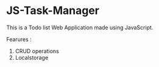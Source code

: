 # JS-Task-Manager

This is a Todo list Web Application made using JavaScript.

Fearures : 
1) CRUD operations 
2) Localstorage
